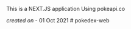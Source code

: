This is a NEXT.JS application
Using pokeapi.co

_created on_ - 01 Oct 2021
#   p o k e d e x - w e b  
 